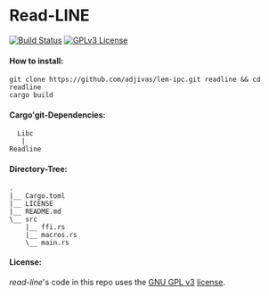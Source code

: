 # Read-LINE

[![Build Status](https://travis-ci.org/adjivas/read-line.svg)](https://travis-ci.org/adjivas/read-line)
[![GPLv3 License](http://img.shields.io/badge/license-GPLv3-blue.svg)](https://www.gnu.org/copyleft/gpl.html)

#### How to install:
```shell
git clone https://github.com/adjivas/lem-ipc.git readline && cd readline
cargo build
```

#### Cargo'git-Dependencies:
```shell
  Libc
   |
Readline
```

#### Directory-Tree:
```shell
.
|__ Cargo.toml
|__ LICENSE
|__ README.md
\__ src
    |__ ffi.rs
    |__ macros.rs
    \__ main.rs
```

#### License:
*read-line*'s code in this repo uses the [GNU GPL v3](http://www.gnu.org/licenses/gpl-3.0.html) [license](https://github.com/adjivas/read-line/blob/master/LICENSE).
